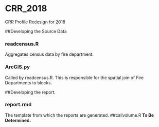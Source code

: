 


# CRR_2018
CRR Profile Redesign for 2018

##Developing the Source Data

### readcensus.R
Aggregates census data by fire department.

### ArcGIS.py
Called by readcensus.R. This is responsible for the spatial join of Fire Departments to blocks. 

##Developing the report. 
### report.rmd
The template from which the reports are generated. 
##callvolume.R
**To Be Determined.** 


